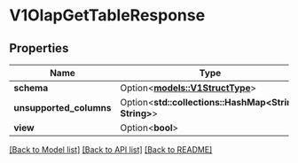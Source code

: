 # V1OlapGetTableResponse

## Properties

Name | Type | Description | Notes
------------ | ------------- | ------------- | -------------
**schema** | Option<[**models::V1StructType**](v1StructType.md)> |  | [optional]
**unsupported_columns** | Option<**std::collections::HashMap<String, String>**> |  | [optional]
**view** | Option<**bool**> |  | [optional]

[[Back to Model list]](../README.md#documentation-for-models) [[Back to API list]](../README.md#documentation-for-api-endpoints) [[Back to README]](../README.md)


